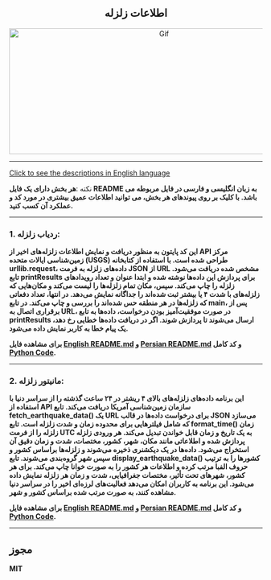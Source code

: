 <div align="center">

## اطلاعات زلزله

<img alt="Gif" src="https://acropolis-wp-content-uploads.s3.us-west-1.amazonaws.com/2019/02/Hero-Earthquake-Proof-Buildings.gif" height="250px" width="600px">
</div>
<hr>

[Click to see the descriptions in English language](README.md)

نکته :<b>هر بخش دارای یک فایل README به زبان انگلیسی و فارسی در فایل مربوطه می باشد. با کلیک بر روی پیوندهای هر بخش، می توانید اطلاعات عمیق بیشتری در مورد کد و عملکرد آن کسب کنید.<b/>
<hr>

### 1. ردیاب زلزله:
این کد پایتون به منظور دریافت و نمایش اطلاعات زلزله‌های اخیر از API مرکز زمین‌شناسی ایالات متحده (USGS) طراحی شده است. با استفاده از کتابخانه urllib.request، داده‌های زلزله به فرمت JSON از URL مشخص شده دریافت می‌شود. تابع printResults برای پردازش این داده‌ها نوشته شده و ابتدا عنوان و تعداد رویدادهای زلزله را چاپ می‌کند. سپس، مکان تمام زلزله‌ها را لیست می‌کند و مکان‌هایی که زلزله‌های با شدت ۴ یا بیشتر ثبت شده‌اند را جداگانه نمایش می‌دهد. در انتها، تعداد دفعاتی که زلزله‌ها در هر منطقه حس شده‌اند را بررسی و چاپ می‌کند. در تابع main، پس از برقراری اتصال به URL، در صورت موفقیت‌آمیز بودن درخواست، داده‌ها به تابع printResults ارسال می‌شوند تا پردازش شوند. اگر در دریافت داده‌ها خطایی رخ دهد، یک پیام خطا به کاربر نمایش داده می‌شود.

برای مشاهده فایل <b>[English README.md](TremorTracker/EnglishTremorTracker.md)</b> و <b>[Persian README.md](TremorTracker/PersianTremorTracker.md)</b> و کد کامل <b>[Python Code](TremorTracker/TremorTracker.py)</b>.
<hr>

### 2. مانیتور زلزله:
این برنامه داده‌های زلزله‌های بالای ۴ ریشتر در ۲۴ ساعت گذشته را از سراسر دنیا با استفاده از API سازمان زمین‌شناسی آمریکا دریافت می‌کند. تابع fetch_earthquake_data() یک URL برای درخواست داده‌ها در قالب JSON می‌سازد که شامل فیلترهایی برای محدوده زمان و شدت زلزله است. تابع format_time() زمان زلزله را از فرمت UTC به یک تاریخ و زمان قابل خواندن تبدیل می‌کند. هر ورودی زلزله پردازش شده و اطلاعاتی مانند مکان، شهر، کشور، مختصات، شدت و زمان دقیق آن استخراج می‌شود. داده‌ها در یک دیکشنری ذخیره می‌شوند و زلزله‌ها براساس کشور و سپس شهر گروه‌بندی می‌شوند. تابع display_earthquake_data() کشورها را به ترتیب حروف الفبا مرتب کرده و اطلاعات هر کشور را به صورت خوانا چاپ می‌کند. برای هر کشور، شهرهای تحت تأثیر، مختصات جغرافیایی، شدت و زمان هر زلزله نمایش داده می‌شود. این برنامه به کاربران امکان می‌دهد فعالیت‌های لرزه‌ای اخیر را در سراسر دنیا مشاهده کنند، به صورت مرتب شده براساس کشور و شهر.

برای مشاهده فایل <b>[English README.md](QuakeMonitor/EnglishQuakeMonitor.md)</b> و <b>[Persian README.md](QuakeMonitor/PersianQuakeMonitor.md)</b> و کد کامل <b>[Python Code](QuakeMonitor/QuakeMonitorPersian.py)</b>.
<hr>





## مجوز


MIT

